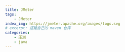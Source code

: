 ```yaml
---
title: JMeter
tags: 
    - JMeter
index_img: https://jmeter.apache.org/images/logo.svg
# excerpt: 搭建自己的 maven 仓库
categories:
    - 压测
    - java
---
```


